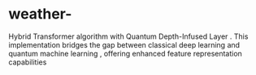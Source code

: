 # weather-
Hybrid Transformer algorithm with Quantum Depth-Infused Layer . This implementation bridges the gap between classical deep learning and quantum machine learning , offering enhanced feature representation capabilities 
